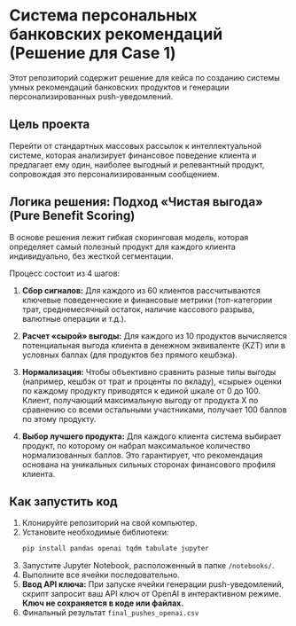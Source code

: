 # Система персональных банковских рекомендаций (Решение для Case 1)

Этот репозиторий содержит решение для кейса по созданию системы умных рекомендаций банковских продуктов и генерации персонализированных push-уведомлений.

## Цель проекта

Перейти от стандартных массовых рассылок к интеллектуальной системе, которая анализирует финансовое поведение клиента и предлагает ему один, наиболее выгодный и релевантный продукт, сопровождая это персонализированным сообщением.

## Логика решения: Подход «Чистая выгода» (Pure Benefit Scoring)

В основе решения лежит гибкая скоринговая модель, которая определяет самый полезный продукт для каждого клиента индивидуально, без жесткой сегментации.

Процесс состоит из 4 шагов:

1.  **Сбор сигналов:** Для каждого из 60 клиентов рассчитываются ключевые поведенческие и финансовые метрики (топ-категории трат, среднемесячный остаток, наличие кассового разрыва, валютные операции и т.д.).

2.  **Расчет «сырой» выгоды:** Для каждого из 10 продуктов вычисляется потенциальная выгода клиента в денежном эквиваленте (KZT) или в условных баллах (для продуктов без прямого кешбэка).

3.  **Нормализация:** Чтобы объективно сравнить разные типы выгоды (например, кешбэк от трат и проценты по вкладу), «сырые» оценки по каждому продукту приводятся к единой шкале от 0 до 100. Клиент, получающий максимальную выгоду от продукта X по сравнению со всеми остальными участниками, получает 100 баллов по этому продукту.

4.  **Выбор лучшего продукта:** Для каждого клиента система выбирает продукт, по которому он набрал максимальное количество нормализованных баллов. Это гарантирует, что рекомендация основана на уникальных сильных сторонах финансового профиля клиента.

## Как запустить код

1.  Клонируйте репозиторий на свой компьютер.
2.  Установите необходимые библиотеки:
    ```bash
    pip install pandas openai tqdm tabulate jupyter
    ```
3.  Запустите Jupyter Notebook, расположенный в папке `/notebooks/`.
4.  Выполните все ячейки последовательно.
5.  **Ввод API ключа:** При запуске ячейки генерации push-уведомлений, скрипт запросит ваш API ключ от OpenAI в интерактивном режиме. **Ключ не сохраняется в коде или файлах.**
6.  Финальный результат `final_pushes_openai.csv`
